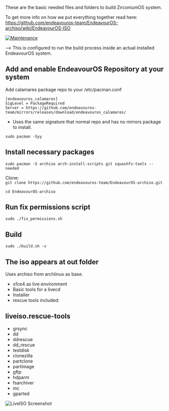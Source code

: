 These are the basic needed files and folders to build ZirconiumOS system.

To get more info on how we put everything together read here:
https://github.com/endeavouros-team/EndeavourOS-archiso/wiki/EndeavourOS-ISO

[![Maintenance](https://img.shields.io/maintenance/yes/2020.svg)]()

--> This is configured to run the build process inside an actual installed EndeavourOS system.

## Add and enable EndeavourOS Repository at your system

Add calamares package repo to your /etc/pacman.conf

`[endeavouros_calamares]`\
`SigLevel = PackageRequired`\
`Server = https://github.com/endeavouros-team/mirrors/releases/download/endeavouros_calamares/`

* Uses the same signature that normal repo and has no mirrors package to install.

`sudo pacman -Syy`

## Install necessary packages
`sudo pacman -S archiso arch-install-scripts git squashfs-tools --needed`

Clone:\
`git clone https://github.com/endeavouros-team/EndeavourOS-archiso.git`

`cd EndeavourOS-archiso`

## Run fix permissions script
`sudo ./fix_permissions.sh`

## Build
`sudo ./build.sh -v`

## The iso appears at out folder

Uses archiso from archlinux as base.

* xfce4 as live environment
* Basic tools for a livecd
* Installer
* rescue tools included:

## liveiso.rescue-tools
* grsync
* dd
* ddrescue
* dd_rescue
* testdisk
* clonezilla
* partclone
* partimage
* gftp
* hdparm
* fsarchiver
* mc
* gparted

![LiveISO Screenshot](https://raw.githubusercontent.com/endeavouros-team/artwork-images-logo/master/ISO-Shot.png "LiveISO Screenshot")
